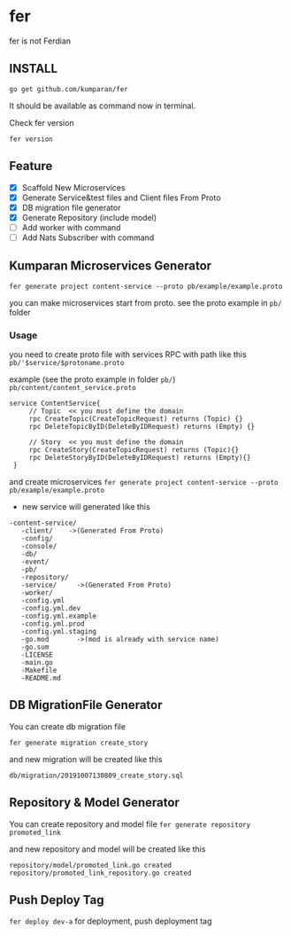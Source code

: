 # fer
fer is not Ferdian

## INSTALL
```
go get github.com/kumparan/fer
```

It should be available as command now in terminal.

Check fer version
```
fer version
```

## Feature
-   [x] Scaffold New Microservices
-   [x] Generate Service&test files and Client files From Proto
-   [x] DB migration file generator
-   [x] Generate Repository (include model)
-   [ ] Add worker with command
-   [ ] Add Nats Subscriber with command

## Kumparan Microservices Generator 
`fer generate project content-service --proto pb/example/example.proto`

you can make microservices start from proto. see the proto example in `pb/` folder

### Usage
you need to create proto file with services RPC with path like this
`pb/'$service/$protoname.proto`

example (see the proto example in folder `pb/`)
`pb/content/content_service.proto`
```
service ContentService{
     // Topic  << you must define the domain
     rpc CreateTopic(CreateTopicRequest) returns (Topic) {}
     rpc DeleteTopicByID(DeleteByIDRequest) returns (Empty) {}
 
     // Story  << you must define the domain
     rpc CreateStory(CreateTopicRequest) returns (Topic){}
     rpc DeleteStoryByID(DeleteByIDRequest) returns (Empty){}
 }
```

and create microservices
`fer generate project content-service --proto pb/example/example.proto`
 
 - new service will generated like this
 ```
-content-service/
    -client/    ->(Generated From Proto)
    -config/
    -console/
    -db/
    -event/
    -pb/
    -repository/
    -service/     ->(Generated From Proto)
    -worker/
    -config.yml
    -config.yml.dev
    -config.yml.example
    -config.yml.prod
    -config.yml.staging
    -go.mod       ->(mod is already with service name)
    -go.sum
    -LICENSE
    -main.go
    -Makefile
    -README.md
 ```

## DB MigrationFile Generator
You can create db migration file

`fer generate migration create_story`

and new migration will be created like this

`db/migration/20191007130809_create_story.sql`

## Repository & Model Generator
You can create repository and model file
`fer generate repository promoted_link`

and new repository and model will be created like this 
```
repository/model/promoted_link.go created
repository/promoted_link_repository.go created
```

## Push Deploy Tag
`fer deploy dev-a`
for deployment, push deployment tag



